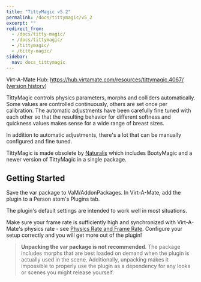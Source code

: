 ```yaml
---
title: "TittyMagic v5.2"
permalink: /docs/tittymagic/v5_2
excerpt: ""
redirect_from:
  - /docs/titty-magic/
  - /docs/tittymagic/
  - /tittymagic/
  - /titty-magic/
sidebar:
  nav: docs_tittymagic
---
```


Virt-A-Mate Hub: <https://hub.virtamate.com/resources/tittymagic.4067/> ([version history](https://hub.virtamate.com/resources/tittymagic.4067/history))

TittyMagic controls physics parameters, morphs and colliders automatically. Some values are controlled continuously, others are set once per calibration. The automatic adjustments have been carefully fine tuned with each other so that the resulting behavior for different softness and quickness values makes sense for a wide range of breast sizes.

In addition to automatic adjustments, there's a lot that can be manually configured and fine tuned.

TittyMagic is made obsolete by [Naturalis](/docs/naturalis) which includes BootyMagic and a newer version of TittyMagic in a single package.

## Getting Started

Save the var package to VaM/AddonPackages. In Virt-A-Mate, add the plugin to a Person atom's Plugins tab.

The plugin's default settings are intended to work well in most situations.

Make sure your frame rate is sufficiently high and synchronized with Virt-A-Mate's physics rate - see [Physics Rate and Frame Rate](/docs/general/physics_rate_and_frame_rate). Configure your setup correctly and you will get more out of the plugin!

> **Unpacking the var package is not recommended**. The package includes morphs that are best loaded on demand when the plugin is actually used in the scene. Additionally, unpacking makes it impossible to properly use the plugin as a dependency for any looks or scenes you might release yourself.
